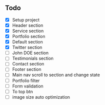 ## Todo
- [x] Setup project
- [x] Header section
- [X] Service section
- [x] Portfolio section
- [X] Default section
- [x] Twitter section
- [ ] John DOE section
- [ ] Testimonials section
- [ ] Contact section
- [ ] Footer section
- [ ] Main nav scroll to section and change state
- [ ] Portfolio filter
- [ ] Form validation
- [ ] To top btn
- [ ] image size auto optimization
